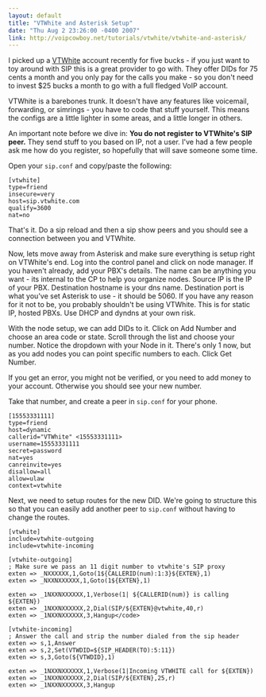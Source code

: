 ```yaml
---
layout: default
title: "VTWhite and Asterisk Setup"
date: "Thu Aug 2 23:26:00 -0400 2007"
link: http://voipcowboy.net/tutorials/vtwhite/vtwhite-and-asterisk/
---
```


I picked up a [VTWhite](http://vtwhite.com "Wholesale VoIP Origination and
Termination") account recently for five bucks - if you just want to toy around
with SIP this is a great provider to go with.  They offer DIDs for 75 cents a
month and you only pay for the calls you make - so you don't need to invest
$25 bucks a month to go with a full fledged VoIP account.

VTWhite is a barebones trunk.  It doesn't have any features like voicemail,
forwarding, or simrings - you have to code that stuff yourself.  This means
the configs are a little lighter in some areas, and a little longer in others.

An important note before we dive in: **You do not register to VTWhite's SIP
peer.** They send stuff to you based on IP, not a user.  I've had a few people
ask me how do you register, so hopefully that will save someone some time.

Open your `sip.conf` and copy/paste the following:

    [vtwhite]
    type=friend
    insecure=very
    host=sip.vtwhite.com
    qualify=3600
    nat=no

That's it.  Do a sip reload and then a sip show peers and you should see a
connection between you and VTWhite.

Now, lets move away from Asterisk and make sure everything is setup right on
VTWhite's end.  Log into the control panel and click on node manager.  If you
haven't already, add your PBX's details.  The name can be anything you want -
its internal to the CP to help you organize nodes.  Source IP is the IP of
your PBX.  Destination hostname is your dns name.  Destination port is what
you've set Asterisk to use - it should be 5060.  If you have any reason for it
not to be, you probably shouldn't be using VTWhite.  This is for static IP,
hosted PBXs.  Use DHCP and dyndns at your own risk.

With the node setup, we can add DIDs to it.  Click on Add Number and choose an
area code or state.  Scroll through the list and choose your number.  Notice
the dropdown with your Node in it.  There's only 1 now, but as you add nodes
you can point specific numbers to each.  Click Get Number.

If you get an error, you might not be verified, or you need to add money to
your account.  Otherwise you should see your new number.

Take that number, and create a peer in `sip.conf` for your phone.

    [15553331111]
    type=friend
    host=dynamic
    callerid="VTWhite" <15553331111>
    username=15553331111
    secret=password
    nat=yes
    canreinvite=yes
    disallow=all
    allow=ulaw
    context=vtwhite

Next, we need to setup routes for the new DID.  We're going to structure this
so that you can easily add another peer to `sip.conf` without having to change
the routes.

    [vtwhite]
    include=vtwhite-outgoing
    include=vtwhite-incoming

    [vtwhite-outgoing]
    ; Make sure we pass an 11 digit number to vtwhite's SIP proxy
    exten => _NXXXXXX,1,Goto(1${CALLERID(num):1:3}${EXTEN},1)
    exten => _NXXNXXXXXX,1,Goto(1${EXTEN},1)

    exten => _1NXXNXXXXXX,1,Verbose(1| ${CALLERID(num)} is calling ${EXTEN})
    exten => _1NXXNXXXXXX,2,Dial(SIP/${EXTEN}@vtwhite,40,r)
    exten => _1NXXNXXXXXX,3,Hangup</code>

    [vtwhite-incoming]
    ; Answer the call and strip the number dialed from the sip header
    exten => s,1,Answer
    exten => s,2,Set(VTWDID=${SIP_HEADER(TO):5:11})
    exten => s,3,Goto(${VTWDID},1)

    exten => _1NXXNXXXXXX,1,Verbose(1|Incoming VTWHITE call for ${EXTEN})
    exten => _1NXXNXXXXXX,2,Dial(SIP/${EXTEN},25,r)
    exten => _1NXXNXXXXXX,3,Hangup
